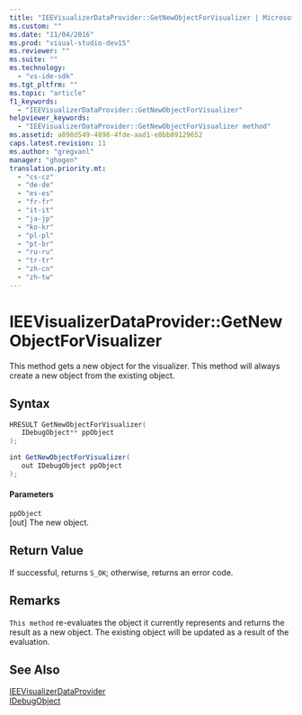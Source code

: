 ```yaml
---
title: "IEEVisualizerDataProvider::GetNewObjectForVisualizer | Microsoft Docs"
ms.custom: ""
ms.date: "11/04/2016"
ms.prod: "visual-studio-dev15"
ms.reviewer: ""
ms.suite: ""
ms.technology: 
  - "vs-ide-sdk"
ms.tgt_pltfrm: ""
ms.topic: "article"
f1_keywords: 
  - "IEEVisualizerDataProvider::GetNewObjectForVisualizer"
helpviewer_keywords: 
  - "IEEVisualizerDataProvider::GetNewObjectForVisualizer method"
ms.assetid: a898d549-4898-4fde-aad1-e8bb89129652
caps.latest.revision: 11
ms.author: "gregvanl"
manager: "ghogen"
translation.priority.mt: 
  - "cs-cz"
  - "de-de"
  - "es-es"
  - "fr-fr"
  - "it-it"
  - "ja-jp"
  - "ko-kr"
  - "pl-pl"
  - "pt-br"
  - "ru-ru"
  - "tr-tr"
  - "zh-cn"
  - "zh-tw"
---
```

# IEEVisualizerDataProvider::GetNewObjectForVisualizer
This method gets a new object for the visualizer. This method will always create a new object from the existing object.  
  
## Syntax  
  
```cpp  
HRESULT GetNewObjectForVisualizer(  
   IDebugObject** ppObject  
);  
```  
  
```c#  
int GetNewObjectForVisualizer(  
   out IDebugObject ppObject  
);  
```  
  
#### Parameters  
 `ppObject`  
 [out] The new object.  
  
## Return Value  
 If successful, returns `S_OK`; otherwise, returns an error code.  
  
## Remarks  
 `This method` re-evaluates the object it currently represents and returns the result as a new object. The existing object will be updated as a result of the evaluation.  
  
## See Also  
 [IEEVisualizerDataProvider](../../../extensibility/debugger/reference/ieevisualizerdataprovider.md)   
 [IDebugObject](../../../extensibility/debugger/reference/idebugobject.md)